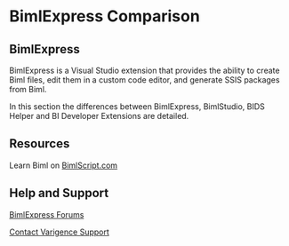 # BimlExpress Comparison

## BimlExpress

BimlExpress is a Visual Studio extension that provides the ability to create Biml files, edit them in a custom code editor, and generate SSIS packages from Biml.

In this section the differences between BimlExpress, BimlStudio, BIDS Helper and BI Developer Extensions are detailed.

## Resources

Learn Biml on [BimlScript.com](http://bimlscript.com/)

[](xref:biml-language-reference)

[](xref:biml-api-reference)

## Help and Support

[BimlExpress Forums](https://varigence.com/Forums?forumName=Biml)

[Contact Varigence Support](https://support.varigence.com)
